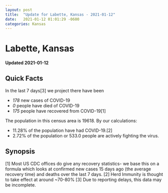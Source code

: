 ```yaml
---
layout: post
title:  "Update for Labette, Kansas - 2021-01-12"
date:   2021-01-12 01:01:29 -0600
categories: Kansas
---
```


# Labette, Kansas
#### Updated 2021-01-12

## Quick Facts

In the last 7 days[3] we project there have been
- *178* new cases of COVID-19
- *0* people have died of COVID-19
- *175* people have recovered from COVID-19[1]

The population in this census area is 19618. By our calculations:
- 11.28% of the population have had COVID-19.[2]
- 2.72% of the population or 533.0 people are actively fighting the virus.

## Synopsis




[1] Most US CDC offices do give any recovery statistics- we base this on a formula which looks at confirmed new cases
15 days ago (the average recovery time) and deaths over the last 7 days.
[2] Herd Immunity is thought to take effect at around ~70-80%
[3] Due to reporting delays, this data may be incomplete. 
    